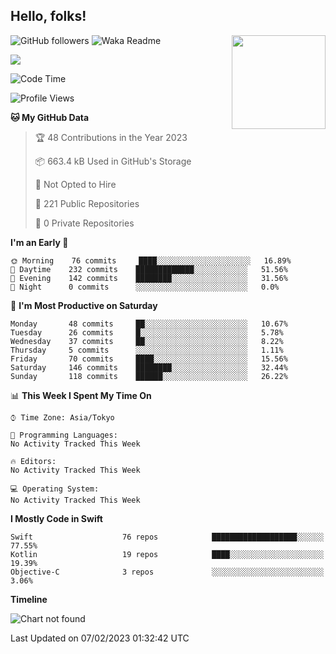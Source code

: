 ## Hello, folks! 

<p>
<img align="right" src="https://media.giphy.com/media/26ufdb3cYKwbRtYVW/giphy.gif" style="max-width:100%;" height="150px">
 
![GitHub followers](https://img.shields.io/github/followers/YamamotoDesu?label=Follow&style=social)
![Waka Readme](https://github.com/YamamotoDesu/YamamotoDesu/workflows/Waka%20Readme/badge.svg)

![](https://github-profile-summary-cards.vercel.app/api/cards/profile-details?username=YamamotoDesu&theme=vue)

<!--START_SECTION:waka-->
![Code Time](http://img.shields.io/badge/Code%20Time-207%20hrs%2025%20mins-blue)

![Profile Views](http://img.shields.io/badge/Profile%20Views-1-blue)

**🐱 My GitHub Data** 

> 🏆 48 Contributions in the Year 2023
 > 
> 📦 663.4 kB Used in GitHub's Storage 
 > 
> 🚫 Not Opted to Hire
 > 
> 📜 221 Public Repositories 
 > 
> 🔑 0 Private Repositories  
 > 
**I'm an Early 🐤** 

```text
🌞 Morning    76 commits     ████░░░░░░░░░░░░░░░░░░░░░   16.89% 
🌆 Daytime    232 commits    █████████████░░░░░░░░░░░░   51.56% 
🌃 Evening    142 commits    ████████░░░░░░░░░░░░░░░░░   31.56% 
🌙 Night      0 commits      ░░░░░░░░░░░░░░░░░░░░░░░░░   0.0%

```
📅 **I'm Most Productive on Saturday** 

```text
Monday       48 commits     ██░░░░░░░░░░░░░░░░░░░░░░░   10.67% 
Tuesday      26 commits     █░░░░░░░░░░░░░░░░░░░░░░░░   5.78% 
Wednesday    37 commits     ██░░░░░░░░░░░░░░░░░░░░░░░   8.22% 
Thursday     5 commits      ░░░░░░░░░░░░░░░░░░░░░░░░░   1.11% 
Friday       70 commits     ████░░░░░░░░░░░░░░░░░░░░░   15.56% 
Saturday     146 commits    ████████░░░░░░░░░░░░░░░░░   32.44% 
Sunday       118 commits    ██████░░░░░░░░░░░░░░░░░░░   26.22%

```


📊 **This Week I Spent My Time On** 

```text
⌚︎ Time Zone: Asia/Tokyo

💬 Programming Languages: 
No Activity Tracked This Week

🔥 Editors: 
No Activity Tracked This Week

💻 Operating System: 
No Activity Tracked This Week

```

**I Mostly Code in Swift** 

```text
Swift                    76 repos            ███████████████████░░░░░░   77.55% 
Kotlin                   19 repos            ████░░░░░░░░░░░░░░░░░░░░░   19.39% 
Objective-C              3 repos             ░░░░░░░░░░░░░░░░░░░░░░░░░   3.06%

```


**Timeline**

![Chart not found](https://raw.githubusercontent.com/YamamotoDesu/YamamotoDesu/main/charts/bar_graph.png) 


 Last Updated on 07/02/2023 01:32:42 UTC
<!--END_SECTION:waka-->


